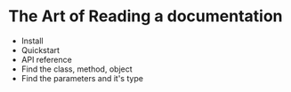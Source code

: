 # The Art of Reading a documentation

- Install
- Quickstart
- API reference
- Find the class, method, object
- Find the parameters and it's type
